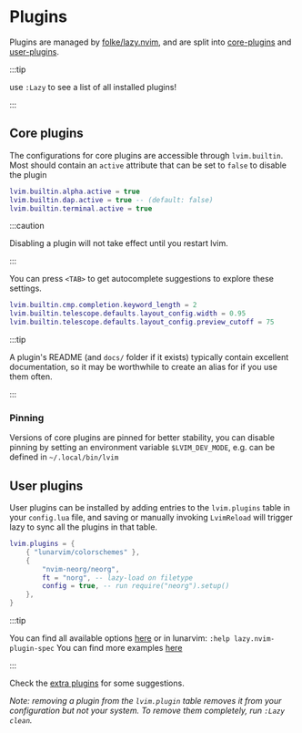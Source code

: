 # Plugins

Plugins are managed by [folke/lazy.nvim](https://github.com/folke/lazy.nvim), and are split into [core-plugins](./01-core-plugins-list.md) and [user-plugins](#user-plugins).

:::tip

use `:Lazy` to see a list of all installed plugins!

:::

## Core plugins

The configurations for core plugins are accessible through `lvim.builtin`. Most should contain an `active` attribute that can be set to `false` to disable the plugin

```lua
lvim.builtin.alpha.active = true
lvim.builtin.dap.active = true -- (default: false)
lvim.builtin.terminal.active = true
```

:::caution

Disabling a plugin will not take effect until you restart lvim.

:::

You can press `<TAB>` to get autocomplete suggestions to explore these settings.

```lua
lvim.builtin.cmp.completion.keyword_length = 2
lvim.builtin.telescope.defaults.layout_config.width = 0.95
lvim.builtin.telescope.defaults.layout_config.preview_cutoff = 75
```

:::tip

A plugin's README (and `docs/` folder if it exists) typically contain excellent documentation, so it may be worthwhile to create an alias for if you use them often.

:::

### Pinning

Versions of core plugins are pinned for better stability, 
you can disable pinning by setting an environment variable `$LVIM_DEV_MODE`, e.g. can be defined in `~/.local/bin/lvim`

## User plugins

User plugins can be installed by adding entries to the `lvim.plugins` table in your `config.lua` file,
and saving or manually invoking `LvimReload` will trigger lazy to sync all the plugins in that table.

```lua
lvim.plugins = {
	{ "lunarvim/colorschemes" },
	{
		"nvim-neorg/neorg",
		ft = "norg", -- lazy-load on filetype
		config = true, -- run require("neorg").setup()
	},
}
```

:::tip

You can find all available options [here](https://github.com/folke/lazy.nvim#-plugin-spec) or in lunarvim: `:help lazy.nvim-plugin-spec`
You can find more examples [here](https://github.com/folke/lazy.nvim#examples)

:::

Check the [extra plugins](./02-extra-plugins.md) for some suggestions.

_Note: removing a plugin from the `lvim.plugin` table removes it from your configuration but not your system. To remove them completely, run `:Lazy clean`._
